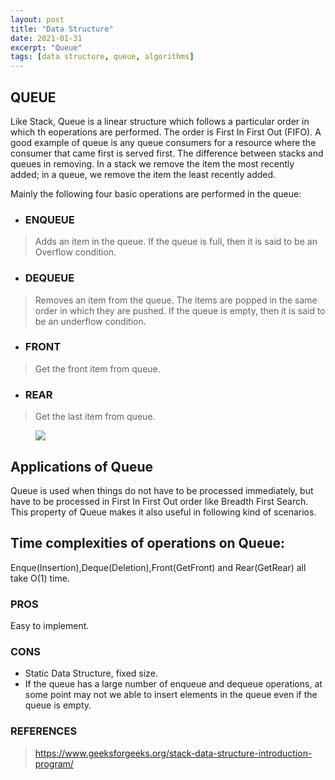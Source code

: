 ```yaml
---
layout: post
title: "Data Structure"
date: 2021-01-31
excerpt: "Queue"
tags: [data structure, queue, algorithms]
---
```


## QUEUE
Like Stack, Queue is a linear structure which follows a particular order in which th eoperations are performed. The order is First In First Out (FIFO). A good example of queue is any queue consumers for a resource where the consumer that came first is served first. The difference between stacks and queues in removing. In a stack we remove the item the most recently added; in a queue, we remove the item the least recently added.

Mainly the following four basic operations are performed in the queue:
* ### ENQUEUE
>Adds an item in the queue. If the queue is full, then it is said to be an Overflow condition.

* ### DEQUEUE
>Removes an item from the queue. The items are popped in the same order in which they are pushed. If the queue is empty, then it is said to be an underflow condition.

* ### FRONT
>Get the front item from queue.

* ### REAR
>Get the last item from queue.

<figure>
	<a href="https://media.geeksforgeeks.org/wp-content/cdn-uploads/gq/2014/02/Queue.png"><img src="https://media.geeksforgeeks.org/wp-content/cdn-uploads/gq/2014/02/Queue.png"></a>
</figure>

## Applications of Queue
Queue is used when things do not have to be processed immediately, but have to be processed in First In First Out order like Breadth First Search. This property of Queue makes it also useful in following kind of scenarios.

## Time complexities of operations on Queue:
Enque(Insertion),Deque(Deletion),Front(GetFront) and Rear(GetRear) all take O(1) time.

### PROS
Easy to implement.

### CONS
* Static Data Structure, fixed size.
* If the queue has a large number of enqueue and dequeue operations, at some point may not we able to insert elements in the queue even if the queue is empty. 

### REFERENCES
>https://www.geeksforgeeks.org/stack-data-structure-introduction-program/